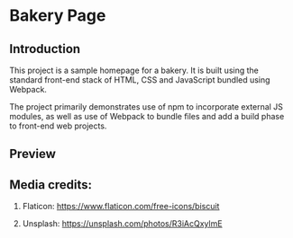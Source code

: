# Bakery Page
## Introduction

This project is a sample homepage for a bakery. It is built using the standard front-end stack of HTML, CSS and JavaScript bundled using Webpack.

The project primarily demonstrates use of npm to incorporate external JS modules, as well as use of Webpack to bundle files and add a build phase to front-end web projects.

## Preview

<!-- [![Bakery Page](./demo.png)](https://yuliana-r.github.io/bakery-page/) -->

## Media credits:

1. Flaticon: https://www.flaticon.com/free-icons/biscuit

2. Unsplash: https://unsplash.com/photos/R3iAcQxylmE